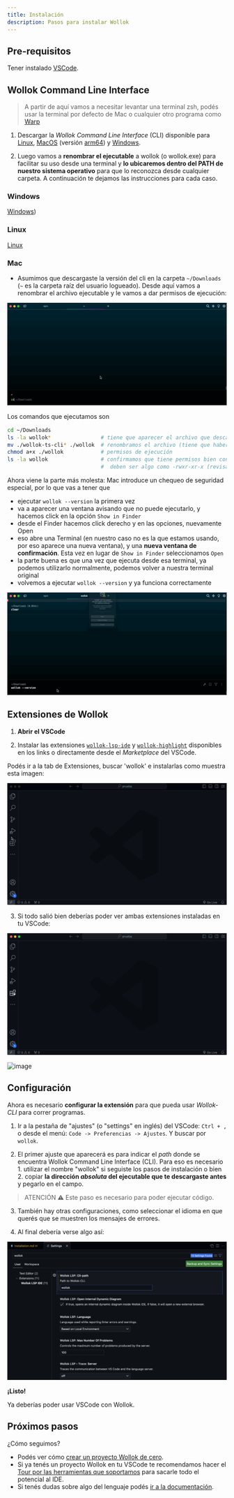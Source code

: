```yaml
---
title: Instalación
description: Pasos para instalar Wollok
---
```


## Pre-requisitos

Tener instalado [VSCode](https://code.visualstudio.com/).

## Wollok Command Line Interface

> A partir de aquí vamos a necesitar levantar una terminal zsh, podés usar la terminal por defecto de Mac o cualquier otro programa como [Warp](https://www.warp.dev/)

1. Descargar la _Wollok Command Line Interface_ (CLI) disponible para [Linux](https://github.com/uqbar-project/wollok-ts-cli/releases/latest/download/wollok-ts-cli-linux-x64), [MacOS](https://github.com/uqbar-project/wollok-ts-cli/releases/latest/download/wollok-ts-cli-macos-x64) (versión [arm64](https://github.com/uqbar-project/wollok-ts-cli/releases/latest/download/wollok-ts-cli-macos-arm64)) y [Windows](https://github.com/uqbar-project/wollok-ts-cli/releases/latest/download/wollok-ts-cli-win-x64.exe).

2. Luego vamos a **renombrar el ejecutable** a wollok (o wollok.exe) para facilitar su uso desde una terminal y **lo ubicaremos dentro del PATH de nuestro sistema operativo** para que lo reconozca desde cualquier carpeta. A continuación te dejamos las instrucciones para cada caso.

### Windows

[Windows](https://medium.com/@kevinmarkvi/how-to-add-executables-to-your-path-in-windows-5ffa4ce61a53))

### Linux

[Linux](https://unix.stackexchange.com/questions/183295/adding-programs-to-path)

### Mac

- Asumimos que descargaste la versión del cli en la carpeta `~/Downloads` (`~` es la carpeta raíz del usuario logueado). Desde aquí vamos a renombrar el archivo ejecutable y le vamos a dar permisos de ejecución:

![Rename & give access to wollok ts cli executable](../../../assets/wollok-ts-cli-mac.gif)

Los comandos que ejecutamos son

```bash
cd ~/Downloads
ls -la wollok*                # tiene que aparecer el archivo que descargaste
mv ./wollok-ts-cli* ./wollok  # renombramos el archivo (tiene que haber uno solo)
chmod a+x ./wollok            # permisos de ejecución
ls -la wollok                 # confirmamos que tiene permisos bien configurados
                              #  deben ser algo como -rwxr-xr-x (revisar las x)
```

Ahora viene la parte más molesta: Mac introduce un chequeo de seguridad especial, por lo que vas a tener que

- ejecutar `wollok --version` la primera vez
- va a aparecer una ventana avisando que no puede ejecutarlo, y hacemos click en la opción `Show in Finder`
- desde el Finder hacemos click derecho y en las opciones, nuevamente Open
- eso abre una Terminal (en nuestro caso no es la que estamos usando, por eso aparece una nueva ventana), y una **nueva ventana de confirmación**. Esta vez en lugar de `Show in Finder` seleccionamos `Open`
- la parte buena es que una vez que ejecuta desde esa terminal, ya podemos utilizarlo normalmente, podemos volver a nuestra terminal original
- volvemos a ejecutar `wollok --version` y ya funciona correctamente

![Execute wollok ts cli](../../../assets/wollok-ts-cli-mac2.gif)


## Extensiones de Wollok

1. **Abrir el VSCode**

2. Instalar las extensiones [`wollok-lsp-ide`](https://marketplace.visualstudio.com/items?itemName=uqbar.wollok-lsp-ide) y [`wollok-highlight`](https://marketplace.visualstudio.com/items?itemName=uqbar.wollok-highlight) disponibles en los links o directamente desde el _Marketplace_ del VSCode.

Podés ir a la tab de Extensiones, buscar 'wollok' e instalarlas como muestra esta imagen:

![Download VSCode Wollok Extensions](../../../assets/wollok-extensions.gif)

3. Si todo salió bien deberías poder ver ambas extensiones instaladas en tu VSCode:

![Check extensions in Visual Studio Code](../../../assets/wollok-extensions-check.gif)

<img width="449" alt="image" src="https://user-images.githubusercontent.com/4098184/204097656-18de3a1e-88c5-4315-8f1b-14480b59a50f.png">


## Configuración

Ahora es necesario **configurar la extensión** para que pueda usar _Wollok-CLI_ para correr programas.

1. Ir a la pestaña de "ajustes" (o "settings" en inglés) del VSCode: `Ctrl + ,` o desde el menú: `Code -> Preferencias -> Ajustes`. Y buscar por `wollok`.

2. El primer ajuste que aparecerá es para indicar el _path_ donde se encuentra Wollok Command Line Interface (CLI). Para eso es necesario 1. utilizar el nombre "wollok" si seguiste los pasos de instalación o bien 2. copiar **la dirección _absoluta_ del ejecutable que te descargaste antes** y pegarlo en el campo.

> ATENCIÓN ⚠️
> Este paso es necesario para poder ejecutar código.

3. También hay otras configuraciones, como seleccionar el idioma en que querés que se muestren los mensajes de errores.

4. Al final debería verse algo así:

![Settings](../../../assets/wollok-settings.png)

**¡Listo!**

Ya deberías poder usar VSCode con Wollok.


## Próximos pasos


¿Cómo seguimos?

- Podés ver cómo [crear un proyecto Wollok de cero](/website-wollok-ts/getting_started/new_project).
- Si ya tenés un proyecto Wollok en tu VSCode te recomendamos hacer el [Tour por las herramientas que soportamos](/website-wollok-ts/tour) para sacarle todo el potencial al IDE.
- Si tenés dudas sobre algo del lenguaje podés [ir a la documentación](/website-wollok-ts/documentation).
